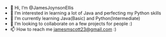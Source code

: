 - 👋 Hi, I’m @JamesJoynsonEllis
- 👀 I’m interested in learning a lot of Java and perfecting my Python skills
- 🌱 I’m currently learning Java(Basic) and Python(Intermediate)
- 💞️ I’m looking to collaborate on a few projects for people :)
- 📫 How to reach me jamesmscott23@gmail.com :)

<!---
JamesJoynsonEllis/JamesJoynsonEllis is a ✨ special ✨ repository because its `README.md` (this file) appears on your GitHub profile.
You can click the Preview link to take a look at your changes.
--->
